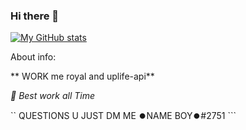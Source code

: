 ### Hi there 👋

[![My GitHub stats](https://github-readme-stats.vercel.app/api?username=namekinggamerboy&show_icons=true&count_private=true)](https://github.com/namekinggamerboy/namekinggamerboy)

About info:

 ** WORK me royal and uplife-api**

*🤗 Best work all Time*

`` QUESTIONS U JUST DM ME ⏺️NAME BOY⏺️#2751 ```
